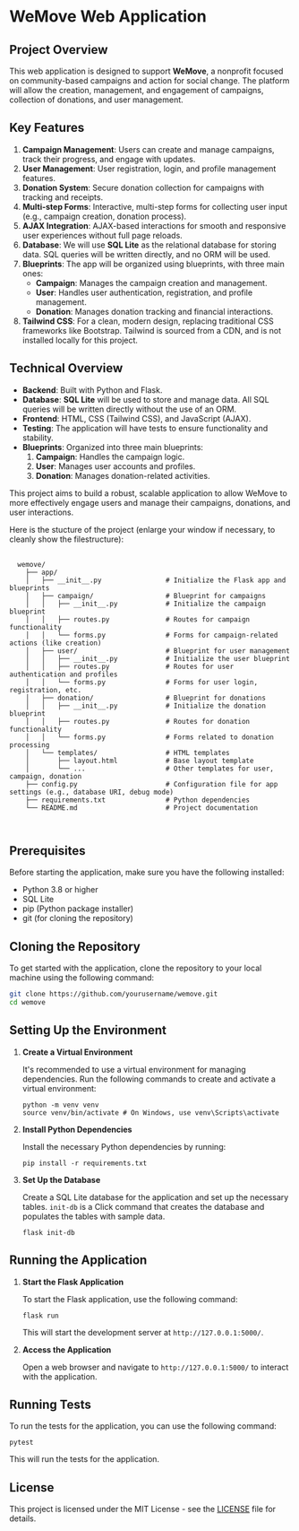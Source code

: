 # WeMove Web Application

## Project Overview

This web application is designed to support **WeMove**, a nonprofit focused on community-based campaigns and action for social change. The platform will allow the creation, management, and engagement of campaigns, collection of donations, and user management.

## Key Features

1. **Campaign Management**: Users can create and manage campaigns, track their progress, and engage with updates.
2. **User Management**: User registration, login, and profile management features.
3. **Donation System**: Secure donation collection for campaigns with tracking and receipts.
4. **Multi-step Forms**: Interactive, multi-step forms for collecting user input (e.g., campaign creation, donation process).
5. **AJAX Integration**: AJAX-based interactions for smooth and responsive user experiences without full page reloads.
6. **Database**: We will use **SQL Lite** as the relational database for storing data. SQL queries will be written directly, and no ORM will be used.
7. **Blueprints**: The app will be organized using blueprints, with three main ones:
   - **Campaign**: Manages the campaign creation and management.
   - **User**: Handles user authentication, registration, and profile management.
   - **Donation**: Manages donation tracking and financial interactions.
8. **Tailwind CSS**: For a clean, modern design, replacing traditional CSS frameworks like Bootstrap. Tailwind is sourced from a CDN, and is not installed locally for this project.

## Technical Overview

- **Backend**: Built with Python and Flask.
- **Database**: **SQL Lite** will be used to store and manage data. All SQL queries will be written directly without the use of an ORM.
- **Frontend**: HTML, CSS (Tailwind CSS), and JavaScript (AJAX).
- **Testing**: The application will have tests to ensure functionality and stability.
- **Blueprints**: Organized into three main blueprints:
  1. **Campaign**: Handles the campaign logic.
  2. **User**: Manages user accounts and profiles.
  3. **Donation**: Manages donation-related activities.

This project aims to build a robust, scalable application to allow WeMove to more effectively engage users and manage their campaigns, donations, and user interactions.

Here is the stucture of the project (enlarge your window if necessary, to cleanly show the filestructure):
<pre>
  <code>
  wemove/
    ├── app/
    │   ├── __init__.py                # Initialize the Flask app and blueprints
    │   ├── campaign/                  # Blueprint for campaigns
    │   │   ├── __init__.py            # Initialize the campaign blueprint
    │   │   ├── routes.py              # Routes for campaign functionality
    │   │   └── forms.py               # Forms for campaign-related actions (like creation)
    │   ├── user/                      # Blueprint for user management
    │   │   ├── __init__.py            # Initialize the user blueprint
    │   │   ├── routes.py              # Routes for user authentication and profiles
    │   │   └── forms.py               # Forms for user login, registration, etc.
    │   ├── donation/                  # Blueprint for donations
    │   │   ├── __init__.py            # Initialize the donation blueprint
    │   │   ├── routes.py              # Routes for donation functionality
    │   │   └── forms.py               # Forms related to donation processing
    │   └── templates/                 # HTML templates
    │       ├── layout.html            # Base layout template
    │       └── ...                    # Other templates for user, campaign, donation
    ├── config.py                      # Configuration file for app settings (e.g., database URI, debug mode)
    ├── requirements.txt               # Python dependencies
    └── README.md                      # Project documentation

  </code>
</pre>

## Prerequisites

Before starting the application, make sure you have the following installed:

- Python 3.8 or higher
- SQL Lite
- pip (Python package installer)
- git (for cloning the repository)

## Cloning the Repository

To get started with the application, clone the repository to your local machine using the following command:

```bash
git clone https://github.com/yourusername/wemove.git
cd wemove
```

## Setting Up the Environment

1. **Create a Virtual Environment**

   It's recommended to use a virtual environment for managing dependencies. Run the following commands to create and activate a virtual environment:

    ```
    python -m venv venv
    source venv/bin/activate # On Windows, use venv\Scripts\activate
    ```


2. **Install Python Dependencies**

   Install the necessary Python dependencies by running:

    ```
    pip install -r requirements.txt
    ```


3. **Set Up the Database**

   Create a SQL Lite database for the application and set up the necessary tables. `init-db` is a Click command that creates the database and populates the tables with sample data.

    ```
    flask init-db
    ```

## Running the Application

1. **Start the Flask Application**

   To start the Flask application, use the following command:

   `flask run`

   This will start the development server at `http://127.0.0.1:5000/`.

2. **Access the Application**

   Open a web browser and navigate to `http://127.0.0.1:5000/` to interact with the application.



## Running Tests

To run the tests for the application, you can use the following command:

`pytest`

This will run the tests for the application.

## License

This project is licensed under the MIT License - see the [LICENSE](LICENSE) file for details.
